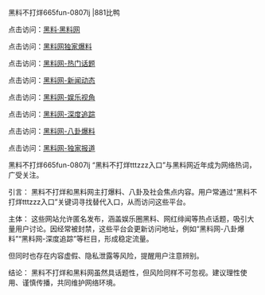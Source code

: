 黑料不打烊665fun-0807lj |881比鸭

点击访问：<a href="https://heiliaolvzlu3.pages.dev">黑料·黑料网</a>

点击访问：<a href="https://heiliaoyvnrda.pages.dev">黑料网独家爆料</a>

点击访问：<a href="https://heiliao9wsbg3.pages.dev">黑料网-热门话题</a>

点击访问：<a href="https://heiliaoxrq8i9.pages.dev">黑料网-新闻动态</a>

点击访问：<a href="https://heiliaoryrhyu.pages.dev">黑料网-娱乐视角</a>

点击访问：<a href="https://heiliaox6jgh3.pages.dev">黑料网-深度追踪</a>

点击访问：<a href="https://heiliao5s28gk.pages.dev">黑料网-八卦爆料</a>

点击访问：<a href="https://heiliaotlyq53.pages.dev">黑料网-独家报道</a>

黑料不打烊665fun-0807lj
“黑料不打烊tttzzz入口”与黑料网近年成为网络热词，广受关注。

引言：
黑料不打烊和黑料网主打爆料、八卦及社会焦点内容。用户常通过“黑料不打烊tttzzz入口”关键词寻找替代入口，从而访问这些平台。

主体：
这些网站允许匿名发布，涵盖娱乐圈黑料、网红绯闻等热点话题，吸引大量用户讨论。因经常被封禁，这些平台会更新访问地址，例如“黑料网-八卦爆料”“黑料网-深度追踪”等栏目，形成稳定流量。

但同时也存在内容虚假、隐私泄露等风险，提醒用户注意辨别。

结论：
黑料不打烊和黑料网虽然具话题性，但风险同样不可忽视。建议理性使用、谨慎传播，共同维护网络环境。

